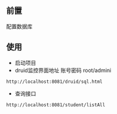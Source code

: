 ## 前置
配置数据库

## 使用
- 启动项目
- druid监控界面地址 账号密码 root/admini
```
http://localhost:8081/druid/sql.html
```

- 查询接口
```
http://localhost:8081/student/listAll
```